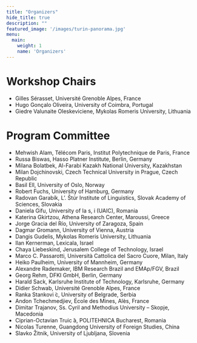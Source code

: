 ```yaml
---
title: "Organizers"
hide_title: true
description: ""
featured_image: '/images/turin-panorama.jpg'
menu:
  main:
    weight: 1
    name: 'Organizers'
---
```


# Workshop Chairs

- Gilles Sérasset, Université Grenoble Alpes, France
- Hugo Gonçalo Oliveira, University of Coimbra, Portugal
- Giedre Valunaite Oleskeviciene, Mykolas Romeris University, Lithuania

# Program Committee

- Mehwish Alam, Télécom Paris, Institut Polytechnique de Paris, France
- Russa Biswas, Hasso Platner Institute, Berlin, Germany
- Milana Bolatbek, Al-Farabi Kazakh National University, Kazakhstan
- Milan Dojchinovski, Czech Technical University in Prague, Czech Republic
- Basil Ell, University of Oslo, Norway
- Robert Fuchs, University of Hamburg, Germany
- Radovan Garabík, L’. Štúr Institute of Linguistics, Slovak Academy of Sciences, Slovakia
- Daniela Gifu, University of Ia s, i (UAIC), Romania
- Katerina Gkirtzou, Athena Research Center, Maroussi, Greece
- Jorge Gracia del Río, University of Zaragoza, Spain
- Dagmar Gromann, University of Vienna, Austria
- Dangis Gudelis, Mykolas Romeris University, Lithuania
- Ilan Kernerman, Lexicala, Israel
- Chaya Liebeskind, Jerusalem College of Technology, Israel
- Marco C. Passarotti, Università Cattolica del Sacro Cuore, Milan, Italy
- Heiko Paulheim, University of Mannheim, Germany
- Alexandre Rademaker, IBM Research Brazil and EMAp/FGV, Brazil
- Georg Rehm, DFKI GmbH, Berlin, Germany
- Harald Sack, Karlsruhe Institute of Technology, Karlsruhe, Germany
- Didier Schwab, Université Grenoble Alpes, France
- Ranka Stankovi ́c, University of Belgrade, Serbia
- Andon Tchechmedjiev, École des Mines, Alès, France
- Dimitar Trajanov, Ss. Cyril and Methodius University – Skopje, Macedonia
- Ciprian-Octavian Truic ̆a, POLITEHNICA Bucharest, Romania
- Nicolas Turenne, Guangdong University of Foreign Studies, China
- Slavko Žitnik, University of Ljubljana, Slovenia
